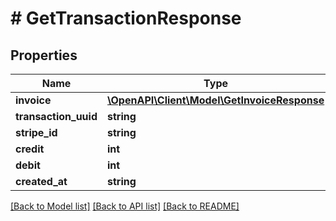 # # GetTransactionResponse

## Properties

Name | Type | Description | Notes
------------ | ------------- | ------------- | -------------
**invoice** | [**\OpenAPI\Client\Model\GetInvoiceResponse**](GetInvoiceResponse.md) |  | [optional]
**transaction_uuid** | **string** |  |
**stripe_id** | **string** |  |
**credit** | **int** |  |
**debit** | **int** |  |
**created_at** | **string** |  |

[[Back to Model list]](../../README.md#models) [[Back to API list]](../../README.md#endpoints) [[Back to README]](../../README.md)
